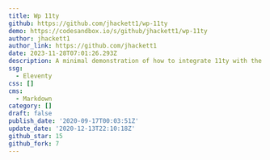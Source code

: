 ```yaml
---
title: Wp 11ty
github: https://github.com/jhackett1/wp-11ty
demo: https://codesandbox.io/s/github/jhackett1/wp-11ty
author: jhackett1
author_link: https://github.com/jhackett1
date: 2023-11-28T07:01:26.293Z
description: A minimal demonstration of how to integrate 11ty with the WordPress API
ssg:
  - Eleventy
css: []
cms:
  - Markdown
category: []
draft: false
publish_date: '2020-09-17T00:03:51Z'
update_date: '2020-12-13T22:10:18Z'
github_star: 15
github_fork: 7
---
```

